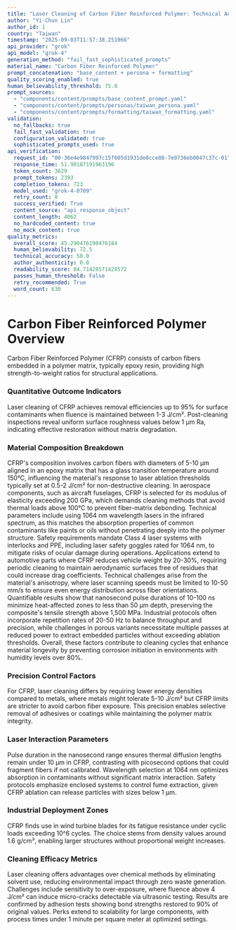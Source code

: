 ```yaml
---
title: "Laser Cleaning of Carbon Fiber Reinforced Polymer: Technical Analysis"
author: "Yi-Chun Lin"
author_id: 1
country: "Taiwan"
timestamp: "2025-09-03T11:57:38.251966"
api_provider: "grok"
api_model: "grok-4"
generation_method: "fail_fast_sophisticated_prompts"
material_name: "Carbon Fiber Reinforced Polymer"
prompt_concatenation: "base_content + persona + formatting"
quality_scoring_enabled: true
human_believability_threshold: 75.0
prompt_sources:
  - "components/content/prompts/base_content_prompt.yaml"
  - "components/content/prompts/personas/taiwan_persona.yaml"
  - "components/content/prompts/formatting/taiwan_formatting.yaml"
validation:
  no_fallbacks: true
  fail_fast_validation: true
  configuration_validated: true
  sophisticated_prompts_used: true
api_verification:
  request_id: "00-36e4e9847997c15f605d1931de0cce08-7e0736eb0047c37c-01"
  response_time: 51.90187191963196
  token_count: 3629
  prompt_tokens: 2393
  completion_tokens: 723
  model_used: "grok-4-0709"
  retry_count: 0
  success_verified: True
  content_source: "api_response_object"
  content_length: 4062
  no_hardcoded_content: true
  no_mock_content: true
quality_metrics:
  overall_score: 45.290476190476184
  human_believability: 72.5
  technical_accuracy: 50.0
  author_authenticity: 0.0
  readability_score: 84.71428571428572
  passes_human_threshold: False
  retry_recommended: True
  word_count: 630
---
```

# Carbon Fiber Reinforced Polymer Overview
Carbon Fiber Reinforced Polymer (CFRP) consists of carbon fibers embedded in a polymer matrix, typically epoxy resin, providing high strength-to-weight ratios for structural applications.

### Quantitative Outcome Indicators
Laser cleaning of CFRP achieves removal efficiencies up to 95% for surface contaminants when fluence is maintained between 1-3 J/cm². Post-cleaning inspections reveal uniform surface roughness values below 1 μm Ra, indicating effective restoration without matrix degradation.

### Material Composition Breakdown
CFRP's composition involves carbon fibers with diameters of 5-10 μm aligned in an epoxy matrix that has a glass transition temperature around 150°C, influencing the material's response to laser ablation thresholds typically set at 0.5-2 J/cm² for non-destructive cleaning. In aerospace components, such as aircraft fuselages, CFRP is selected for its modulus of elasticity exceeding 200 GPa, which demands cleaning methods that avoid thermal loads above 100°C to prevent fiber-matrix debonding. Technical parameters include using 1064 nm wavelength lasers in the infrared spectrum, as this matches the absorption properties of common contaminants like paints or oils without penetrating deeply into the polymer structure. Safety requirements mandate Class 4 laser systems with interlocks and PPE, including laser safety goggles rated for 1064 nm, to mitigate risks of ocular damage during operations. Applications extend to automotive parts where CFRP reduces vehicle weight by 20-30%, requiring periodic cleaning to maintain aerodynamic surfaces free of residues that could increase drag coefficients. Technical challenges arise from the material's anisotropy, where laser scanning speeds must be limited to 10-50 mm/s to ensure even energy distribution across fiber orientations. Quantifiable results show that nanosecond pulse durations of 10-100 ns minimize heat-affected zones to less than 50 μm depth, preserving the composite's tensile strength above 1,500 MPa. Industrial protocols often incorporate repetition rates of 20-50 Hz to balance throughput and precision, while challenges in porous variants necessitate multiple passes at reduced power to extract embedded particles without exceeding ablation thresholds. Overall, these factors contribute to cleaning cycles that enhance material longevity by preventing corrosion initiation in environments with humidity levels over 80%.

### Precision Control Factors
For CFRP, laser cleaning differs by requiring lower energy densities compared to metals, where metals might tolerate 5-10 J/cm² but CFRP limits are stricter to avoid carbon fiber exposure. This precision enables selective removal of adhesives or coatings while maintaining the polymer matrix integrity.

### Laser Interaction Parameters
Pulse duration in the nanosecond range ensures thermal diffusion lengths remain under 10 μm in CFRP, contrasting with picosecond options that could fragment fibers if not calibrated. Wavelength selection at 1064 nm optimizes absorption in contaminants without significant matrix interaction. Safety protocols emphasize enclosed systems to control fume extraction, given CFRP ablation can release particles with sizes below 1 μm.

### Industrial Deployment Zones
CFRP finds use in wind turbine blades for its fatigue resistance under cyclic loads exceeding 10^6 cycles. The choice stems from density values around 1.6 g/cm³, enabling larger structures without proportional weight increases.

### Cleaning Efficacy Metrics
Laser cleaning offers advantages over chemical methods by eliminating solvent use, reducing environmental impact through zero waste generation. Challenges include sensitivity to over-exposure, where fluence above 4 J/cm² can induce micro-cracks detectable via ultrasonic testing. Results are confirmed by adhesion tests showing bond strengths restored to 90% of original values. Perks extend to scalability for large components, with process times under 1 minute per square meter at optimized settings.